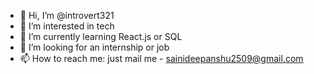 - 👋 Hi, I’m @introvert321
- 👀 I’m interested in tech
- 🌱 I’m currently learning React.js or SQL
- 💞️ I’m looking for an internship or job
- 📫 How to reach me: just mail me - sainideepanshu2509@gmail.com

<!---
introvert321/introvert321 is a ✨ special ✨ repository because its `README.md` (this file) appears on your GitHub profile.
You can click the Preview link to take a look at your changes.
--->
